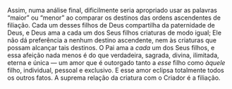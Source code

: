 ﻿Assim, numa análise final, dificilmente seria apropriado usar as palavras “maior” ou “menor” ao comparar os destinos das ordens ascendentes de filiação. Cada um desses filhos de Deus compartilha da paternidade de Deus, e Deus ama a cada um dos Seus filhos criaturas de modo igual; Ele não dá preferência a nenhum destino ascendente, nem às criaturas que possam alcançar tais destinos. O Pai ama a *cada* um dos Seus filhos, e essa afeição nada menos é do que verdadeira, sagrada, divina, ilimitada, eterna e única — um amor que é outorgado tanto a *esse* filho como *àquele* filho, individual, pessoal e exclusivo. E esse amor eclipsa totalmente todos os outros fatos. A suprema relação da criatura com o Criador é a filiação.